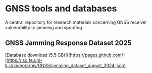 # GNSS tools and databases
A central repository for research materials concerning GNSS receiver vulnerability to jamming and spoofing

## GNSS Jamming Response Dataset 2025
[Database download (5.5 GB)]([https://pages.github.com/](https://lso.fe.uni-lj.si/video/arhiv/GNSS/jamming_dataset_august_2024.json)
